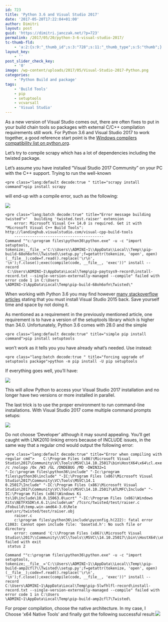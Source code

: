 ```yaml
---
id: 723
title: 'Python 3.6 and Visual Studio 2017'
date: '2017-05-20T17:22:04+01:00'
author: Dimitri
layout: post
guid: 'https://dimitri.janczak.net/?p=723'
permalink: /2017/05/20/python-3-6-visual-studio-2017/
tc-thumb-fld:
    - 'a:2:{s:9:"_thumb_id";s:3:"728";s:11:"_thumb_type";s:5:"thumb";}'
layout_key:
    - ''
post_slider_check_key:
    - '0'
image: /wp-content/uploads/2017/05/Visual-Studio-2017-Python.png
categories:
    - 'Python Build and package'
tags:
    - 'Build Tools'
    - pip
    - setuptools
    - vcvarsall
    - 'Visual Studio'
---
```


As a new version of Visual Studio comes out, there are often fixes to put in your build chain tools so packages with external C/C++ compilation requirements still work. For Python 3.6 and Visual Studio 2017 to work together, a good reference start point is the [Windows compilers compatibility list on python.org](https://wiki.python.org/moin/WindowsCompilers).

Let’s try to compile scrapy which has a lot of dependencies including the twisted package.

Let’s assume you have installed “Visual Studio 2017 Community” on your PC with the C++ support. Trying to run the well-known

```
<pre class="lang:default decode:true " title="scrapy install command">pip install scrapy
```

will end-up with a compile error, such as the following:

[![](https://dimitri.janczak.net/wp-content/uploads/2017/05/SCrapy-Twisted-Build-Error.png)](https://dimitri.janczak.net/wp-content/uploads/2017/05/SCrapy-Twisted-Build-Error.png)

```
<pre class="lang:batch decode:true" title="Error message building twisted">"   building 'twisted.test.raiser' extension
    error: Microsoft Visual C++ 14.0 is required. Get it with "Microsoft Visual C++ Build Tools": http://landinghub.visualstudio.com/visual-cpp-build-tools
    ----------------------------------------
Command ""c:\program files\python36\python.exe" -u -c "import setuptools, tokenize;__file__='C:\\Users\\ADMINI~1\\AppData\\Local\\Temp\\pip-build-68oh6ofn\\Twisted\\setup.py';f=getattr(tokenize, 'open', open)(__file__);code=f.read().replace('\r\n', '\n');f.close();exec(compile(code, __file__, 'exec'))" install --record
 C:\Users\ADMINI~1\AppData\Local\Temp\pip-paytsys9-record\install-record.txt --single-version-externally-managed --compile" failed with error code 1 in C:\Users
\ADMINI~1\AppData\Local\Temp\pip-build-68oh6ofn\Twisted\"
```

When working with Python 3.6 you may find however [many stackoverflow articles](http://stackoverflow.com/questions/29846087/microsoft-visual-c-14-0-is-required-unable-to-find-vcvarsall-bat) stating that you must install Visual Studio 2015 back. Save yourself time and space by not doing it.

As mentioned as a requirement in the previously mentioned article, one requirement is to have a version of the setuptools library which is higher than 34.0. Unfortunately, Python 3.6 comes with 28.0 and the simple

```
<pre class="lang:default decode:true" title="simple pip install command">pip install setuptools
```

won’t work as it tells you you have already what’s needed. Use instead:

```
<pre class="lang:batch decode:true " title="forcing upgrade of setuptools package">python -m pip install -U pip setuptools
```

If everything goes well, you’ll have:

[![](https://dimitri.janczak.net/wp-content/uploads/2017/05/pip-install-upgrade-setup-tools.png)](https://dimitri.janczak.net/wp-content/uploads/2017/05/pip-install-upgrade-setup-tools.png)

This will allow Python to access your Visual Studio 2017 installation and no longer have two versions or more installed in parallel.

The last trick is to use the proper environment to run command-line installations. With Visual Studio 2017 come multiple command prompts setups:

[![](https://dimitri.janczak.net/wp-content/uploads/2017/05/Visual-Studio-2017-Command-Line-Prompt-Icons.png)](https://dimitri.janczak.net/wp-content/uploads/2017/05/Visual-Studio-2017-Command-Line-Prompt-Icons.png)

Do not choose ‘Developer’ although it may sound appealing. You’ll get caught with LNK2010 linking errors because of INCLUDE issues, in the same way that a regular cmd would output the following error:

```
<pre class="lang:default decode:true" title="Error when compiling with regular cmd">    C:\Program Files (x86)\Microsoft Visual Studio\2017\Community\VC\Tools\MSVC\14.10.25017\bin\HostX64\x64\cl.exe /c /nologo /Ox /W3 /GL /DNDEBUG /MD -DWIN32=1
"-Ic:\program files\python36\include" "-Ic:\program files\python36\include" "-IC:\Program Files (x86)\Microsoft Visual Studio\2017\Community\VC\Tools\MSVC\14.1
0.25017\Include" "-IC:\Program Files (x86)\Microsoft Visual Studio\2017\Community\VC\Tools\MSVC\14.10.25017\ATLMFC\Include" "-IC:\Program Files (x86)\Windows Ki
ts\10\include\10.0.15063.0\ucrt" "-IC:\Program Files (x86)\Windows Kits\NETFXSDK\4.6.1\include\um" /Tcsrc/twisted/test/raiser.c /Fobuild\temp.win-amd64-3.6\Rele
ase\src/twisted/test/raiser.obj
    raiser.c
    c:\program files\python36\include\pyconfig.h(222): fatal error C1083: Cannot open include file: 'basetsd.h': No such file or directory
    error: command 'C:\\Program Files (x86)\\Microsoft Visual Studio\\2017\\Community\\VC\\Tools\\MSVC\\14.10.25017\\bin\\HostX64\\x64\\cl.exe' failed with exit
 status 2

Command ""c:\program files\python36\python.exe" -u -c "import setuptools, tokenize;__file__='C:\\Users\\ADMINI~1\\AppData\\Local\\Temp\\pip-build-amp2cfl7\\Twisted\\setup.py';f=getattr(tokenize, 'open', open)(__file__);code=f.read().replace('\r\n', '\n');f.close();exec(compile(code, __file__, 'exec'))" install --record
C:\Users\ADMINI~1\AppData\Local\Temp\pip-5lwfhlfl-record\install-record.txt --single-version-externally-managed --compile" failed with error code 1 in C:\Users
\ADMINI~1\AppData\Local\Temp\pip-build-amp2cfl7\Twisted\
```

For proper compilation, choose the native architecture. In my case, I Choose ‘x64 Native Tools’ and finally got the following successful result:[![](https://dimitri.janczak.net/wp-content/uploads/2017/05/scrapy-build_lib.win-amd64-3.6_twisted_test_raiser.cp36-win_amd64.pyd_.png)](https://dimitri.janczak.net/wp-content/uploads/2017/05/scrapy-build_lib.win-amd64-3.6_twisted_test_raiser.cp36-win_amd64.pyd_.png)